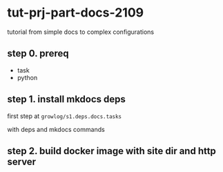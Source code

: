 # tut-prj-part-docs-2109

tutorial from simple docs to complex configurations

## step 0. prereq

- task
- python

## step 1. install mkdocs deps

first step at `growlog/s1.deps.docs.tasks`

with deps and mkdocs commands

## step 2. build docker image with site dir and http server
